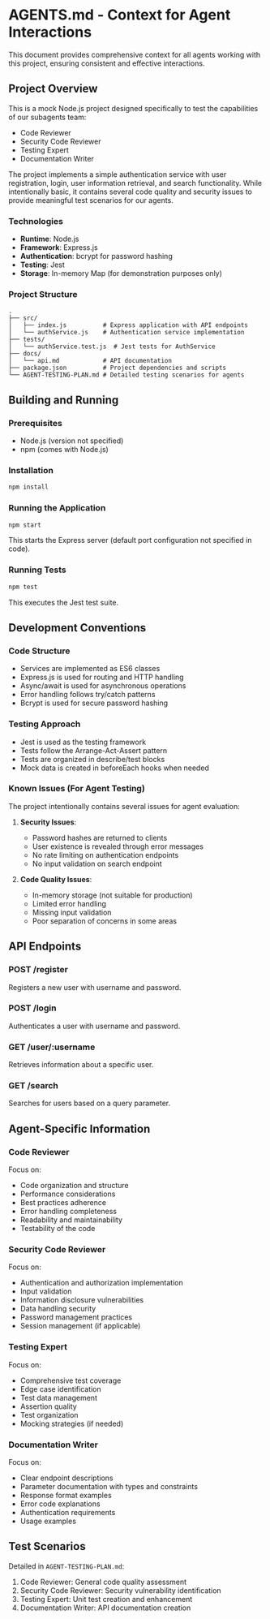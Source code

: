 # AGENTS.md - Context for Agent Interactions

This document provides comprehensive context for all agents working with this project, ensuring consistent and effective interactions.

## Project Overview

This is a mock Node.js project designed specifically to test the capabilities of our subagents team:
- Code Reviewer
- Security Code Reviewer
- Testing Expert
- Documentation Writer

The project implements a simple authentication service with user registration, login, user information retrieval, and search functionality. While intentionally basic, it contains several code quality and security issues to provide meaningful test scenarios for our agents.

### Technologies

- **Runtime**: Node.js
- **Framework**: Express.js
- **Authentication**: bcrypt for password hashing
- **Testing**: Jest
- **Storage**: In-memory Map (for demonstration purposes only)

### Project Structure

```
.
├── src/
│   ├── index.js          # Express application with API endpoints
│   └── authService.js    # Authentication service implementation
├── tests/
│   └── authService.test.js  # Jest tests for AuthService
├── docs/
│   └── api.md            # API documentation
├── package.json          # Project dependencies and scripts
└── AGENT-TESTING-PLAN.md # Detailed testing scenarios for agents
```

## Building and Running

### Prerequisites
- Node.js (version not specified)
- npm (comes with Node.js)

### Installation
```bash
npm install
```

### Running the Application
```bash
npm start
```
This starts the Express server (default port configuration not specified in code).

### Running Tests
```bash
npm test
```
This executes the Jest test suite.

## Development Conventions

### Code Structure
- Services are implemented as ES6 classes
- Express.js is used for routing and HTTP handling
- Async/await is used for asynchronous operations
- Error handling follows try/catch patterns
- Bcrypt is used for secure password hashing

### Testing Approach
- Jest is used as the testing framework
- Tests follow the Arrange-Act-Assert pattern
- Tests are organized in describe/test blocks
- Mock data is created in beforeEach hooks when needed

### Known Issues (For Agent Testing)
The project intentionally contains several issues for agent evaluation:
1. **Security Issues**:
   - Password hashes are returned to clients
   - User existence is revealed through error messages
   - No rate limiting on authentication endpoints
   - No input validation on search endpoint

2. **Code Quality Issues**:
   - In-memory storage (not suitable for production)
   - Limited error handling
   - Missing input validation
   - Poor separation of concerns in some areas

## API Endpoints

### POST /register
Registers a new user with username and password.

### POST /login
Authenticates a user with username and password.

### GET /user/:username
Retrieves information about a specific user.

### GET /search
Searches for users based on a query parameter.

## Agent-Specific Information

### Code Reviewer
Focus on:
- Code organization and structure
- Performance considerations
- Best practices adherence
- Error handling completeness
- Readability and maintainability
- Testability of the code

### Security Code Reviewer
Focus on:
- Authentication and authorization implementation
- Input validation
- Information disclosure vulnerabilities
- Data handling security
- Password management practices
- Session management (if applicable)

### Testing Expert
Focus on:
- Comprehensive test coverage
- Edge case identification
- Test data management
- Assertion quality
- Test organization
- Mocking strategies (if needed)

### Documentation Writer
Focus on:
- Clear endpoint descriptions
- Parameter documentation with types and constraints
- Response format examples
- Error code explanations
- Authentication requirements
- Usage examples

## Test Scenarios

Detailed in `AGENT-TESTING-PLAN.md`:
1. Code Reviewer: General code quality assessment
2. Security Code Reviewer: Security vulnerability identification
3. Testing Expert: Unit test creation and enhancement
4. Documentation Writer: API documentation creation